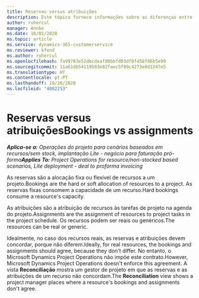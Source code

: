 ```yaml
---
title: Reservas versus atribuições
description: Este tópico fornece informações sobre as diferenças entre as reservas de recursos e as atribuições de recursos.
author: ruhercul
manager: Annbe
ms.date: 10/01/2020
ms.topic: article
ms.service: dynamics-365-customerservice
ms.reviewer: kfend
ms.author: ruhercul
ms.openlocfilehash: fa99783e52dbcdeaf80bbfd03df0f458f86b5e99
ms.sourcegitcommit: 11a61db54119503e82faec5f99c4273e8d1247e5
ms.translationtype: HT
ms.contentlocale: pt-PT
ms.lasthandoff: 10/16/2020
ms.locfileid: "4082253"
---
```

# <a name="bookings-vs-assignments"></a><span data-ttu-id="eec3c-103">Reservas versus atribuições</span><span class="sxs-lookup"><span data-stu-id="eec3c-103">Bookings vs assignments</span></span>

<span data-ttu-id="eec3c-104">_**Aplica-se a:** Operações do projeto para cenários baseados em recursos/sem stock, implantação Lite - negócio para faturação pró-forma_</span><span class="sxs-lookup"><span data-stu-id="eec3c-104">_**Applies To:** Project Operations for resource/non-stocked based scenarios, Lite deployment - deal to proforma invoicing_</span></span>

<span data-ttu-id="eec3c-105">As reservas são a alocação fixa ou flexível de recursos a um projeto.</span><span class="sxs-lookup"><span data-stu-id="eec3c-105">Bookings are the hard or soft allocation of resources to a project.</span></span> <span data-ttu-id="eec3c-106">As reservas fixas consomem a capacidade de um recurso.</span><span class="sxs-lookup"><span data-stu-id="eec3c-106">Hard bookings consume a resource's capacity.</span></span> 

<span data-ttu-id="eec3c-107">As atribuições são a atribuição de recursos às tarefas de projeto na agenda do projeto.</span><span class="sxs-lookup"><span data-stu-id="eec3c-107">Assignments are the assignment of resources to project tasks in the project schedule.</span></span> <span data-ttu-id="eec3c-108">Os recursos podem ser reais ou genéricos.</span><span class="sxs-lookup"><span data-stu-id="eec3c-108">The resources can be real or generic.</span></span> 

<span data-ttu-id="eec3c-109">Idealmente, no caso dos recursos reais, as reservas e atribuições devem concordar, porque não diferem.</span><span class="sxs-lookup"><span data-stu-id="eec3c-109">Ideally, for real resources, the bookings and assignments should agree, because they don't differ.</span></span> <span data-ttu-id="eec3c-110">No entanto, o Microsoft Dynamics Project Operations não impõe este contrato.</span><span class="sxs-lookup"><span data-stu-id="eec3c-110">However, Microsoft Dynamics Project Operations doesn't enforce this agreement.</span></span> <span data-ttu-id="eec3c-111">A vista **Reconciliação** mostra um gestor de projeto em que as reservas e as atribuições de um recurso não concordam.</span><span class="sxs-lookup"><span data-stu-id="eec3c-111">The **Reconciliation** view shows a project manager places where a resource's bookings and assignments don't agree.</span></span>
